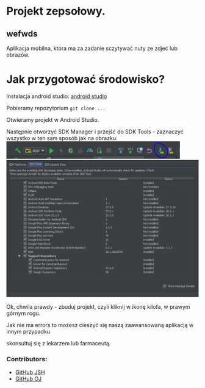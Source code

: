 # Projekt zepsołowy.


## wefwds
Aplikacja mobilna, która ma za zadanie sczytywać nuty ze zdjeć lub obrazów.

# Jak przygotować środowisko?

Instalacja android studio: [android studio](https://developer.android.com/studio/install)

Pobieramy repozytorium `git clone ...`

Otwieramy projekt w Android Studio.

Następnie otworzyć SDK Manager i przejść do SDK Tools - zaznaczyć wszystko w ten sam sposób jak na obrazku:
![](README/SDKMan.PNG "SDK Manager")
![](README/Tools.PNG "Tak powinno być ustawione")


Ok, chwila prawdy - zbuduj projekt, czyli kliknij w ikonę kilofa, w prawym górnym rogu.

Jak nie ma errors to możesz cieszyć się naszą zaawansowaną aplikacją w innym przypadku

skonsultuj się z lekarzem lub farmaceutą.

### Contributors:
- [GitHub JSH](https://github.com/kubzoey95)
- [GitHub OJ](https://github.com/Oskii2311)



